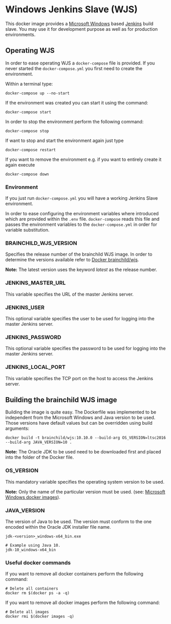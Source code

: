 # Windows Jenkins Slave (WJS)
This docker image provides a [Microsoft Windows](https://www.microsoft.com/windows) based
[Jenkins](https://jenkins.io) build slave. You may use it for development
purpose as well as for production environments.

## Operating WJS
In order to ease operating WJS a `docker-compose` file is provided. If you
never started the `docker-compose.yml` you first need to create the environment.

Within a terminal type:

    docker-compose up --no-start

If the environment was created you can start it using the command:

    docker-compose start

In order to stop the environment perform the following command:

    docker-compose stop

If want to stop and start the environment again just type

    docker-compose restart

If you want to remove the environment e.g. if you want to entirely create it
again execute

    docker-compose down

### Environment
If you just run `docker-compose.yml` you will have a working Jenkins Slave environment.

In order to ease configuring the environment variables where introduced which
are provided within the `.env` file. `docker-compose` reads this file and passes
the environment variables to the `docker-compose.yml` in order for variable
substitution.

### BRAINCHILD\_WJS\_VERSION
Specifies the release number of the brainchild WJS image. In order to
determine the versions available refer to
[Docker brainchild/wjs](https://hub.docker.com/r/brainchild/wjs).

__Note:__ The latest version uses the keyword _latest_ as the release number.

### JENKINS\_MASTER\_URL
This variable specifies the URL of the master Jenkins server.

### JENKINS\_USER
This optional variable specifies the user to be used for logging into the master Jenkins server.

### JENKINS\_PASSWORD
This optional variable specifies the password to be used for logging into the master Jenkins server.

### JENKINS\_LOCAL\_PORT
This variable specifies the TCP port on the host to access the Jenkins server.

## Building the brainchild WJS image
Building the image is quite easy. The Dockerfile was implemented to be
independent from the Microsoft Windows and Java version to be used. Those versions
have default values but can be overridden using build arguments:

    docker build -t brainchild/wjs:10.10.0 --build-arg OS_VERSION=ltsc2016 --build-arg JAVA_VERSION=10 .
    
__Note:__ The Oracle JDK to be used need to be downloaded first and placed into
the folder of the Docker file.

### OS\_VERSION
This mandatory variable specifies the operating system version to be used.

__Note:__ Only the name of the particular version must be used.
(see: [Microsoft Windows docker images](https://hub.docker.com/r/microsoft/windowsservercore)).

### JAVA\_VERSION
The version of Java to be used. The version must conform to the one encoded within
the Oracle JDK installer file name.

    jdk-<version>_windows-x64_bin.exe
    
    # Example using Java 10.
    jdk-10_windows-x64_bin

### Useful docker commands
If you want to remove all docker containers perform the following command:

    # Delete all containers
    docker rm $(docker ps -a -q)

If you want to remove all docker images perform the following command:

    # Delete all images
    docker rmi $(docker images -q)
